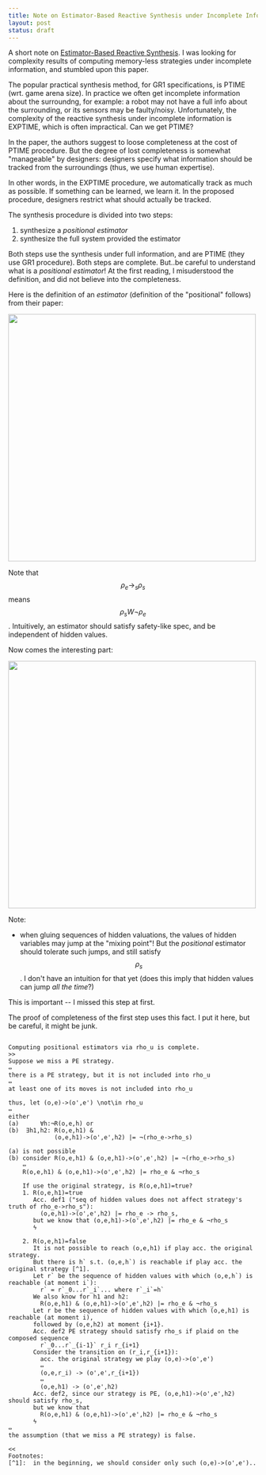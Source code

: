 ```yaml
---
title: Note on Estimator-Based Reactive Synthesis under Incomplete Information
layout: post
status: draft
---
```


A short note on [Estimator-Based Reactive Synthesis](http://motesy.cs.uni-bremen.de/pdfs/hscc2015.pdf).
I was looking for complexity results of computing memory-less strategies 
under incomplete information, and stumbled upon this paper.

The popular practical synthesis method, for GR1 specifications, 
is PTIME (wrt. game arena size).
In practice we often get incomplete information about the surroundng,
for example:
a robot may not have a full info about the surrounding,
or its sensors may be faulty/noisy.
Unfortunately, the complexity of the reactive synthesis under incomplete information
is EXPTIME, which is often impractical.
Can we get PTIME?

In the paper, the authors suggest to loose completeness at the cost of PTIME procedure.
But the degree of lost completeness is somewhat "manageable" by designers:
designers specify what information should be tracked from the surroundings
(thus, we use human expertise).

In other words, in the EXPTIME procedure, we automatically track as much as possible.
If something can be learned, we learn it.
In the proposed procedure, designers restrict what should actually be tracked.

The synthesis procedure is divided into two steps: 

1. synthesize a _positional estimator_
2. synthesize the full system provided the estimator

Both steps use the synthesis under full information, and are PTIME 
(they use GR1 procedure).
Both steps are complete.
But..be careful to understand what is a _positional estimator_!
At the first reading, I misuderstood the definition,
and did not believe into the completeness.

Here is the definition of an _estimator_ 
(definition of the "positional" follows) from their paper:

<img src="{{ site.url }}/assets/estimator-def.png" width="500px"/>

Note that $$\rho_e \rightarrow_s \rho_s$$ means $$\rho_s W \neg \rho_e$$.
Intuitively, an estimator should satisfy safety-like spec,
and be independent of hidden values.

Now comes the interesting part:

<img src="{{ site.url }}/assets/positional-estimator-def.png" width="500px"/>

Note:

- when gluing sequences of hidden valuations, 
  the values of hidden variables may jump at the "mixing point"!
  But the _positional_ estimator should tolerate such jumps,
  and still satisfy $$\rho_s$$.
  I don't have an intuition for that yet
  (does this imply that hidden values can jump _all the time_?)

This is important -- I missed this step at first.

The proof of completeness of the first step uses this fact.
I put it here, but be careful, it might be junk.

~~~

Computing positional estimators via rho_u is complete.
>>
Suppose we miss a PE strategy.
⇔
there is a PE strategy, but it is not included into rho_u
⇔
at least one of its moves is not included into rho_u

thus, let (o,e)->(o',e') \not\in rho_u
⇔
either
(a)      ∀h:¬R(o,e,h) or
(b)  ∃h1,h2: R(o,e,h1) &
             (o,e,h1)->(o',e',h2) |= ¬(rho_e->rho_s)

(a) is not possible
(b) consider R(o,e,h1) & (o,e,h1)->(o',e',h2) |= ¬(rho_e->rho_s)
    ⇔
    R(o,e,h1) & (o,e,h1)->(o',e',h2) |= rho_e & ¬rho_s

    If use the original strategy, is R(o,e,h1)=true?
    1. R(o,e,h1)=true
       Acc. def1 ("seq of hidden values does not affect strategy's truth of rho_e->rho_s"):
         (o,e,h1)->(o',e',h2) |= rho_e -> rho_s,
       but we know that (o,e,h1)->(o',e',h2) |= rho_e & ¬rho_s
       ϟ

    2. R(o,e,h1)=false
       It is not possible to reach (o,e,h1) if play acc. the original strategy.
       But there is h` s.t. (o,e,h`) is reachable if play acc. the original strategy [^1].
       Let r` be the sequence of hidden values with which (o,e,h`) is reachable (at moment i`):
         r` = r`_0...r`_i`... where r`_i`=h`
       We also know for h1 and h2:
         R(o,e,h1) & (o,e,h1)->(o',e',h2) |= rho_e & ¬rho_s
       Let r be the sequence of hidden values with which (o,e,h1) is reachable (at moment i),
       followed by (o,e,h2) at moment {i+1}.
       Acc. def2 PE strategy should satisfy rho_s if plaid on the composed sequence
         r`_0...r`_{i-1}` r_i r_{i+1}
       Consider the transition on (r_i,r_{i+1}):
         acc. the original strategy we play (o,e)->(o',e')
         ⇔
         (o,e,r_i) -> (o',e',r_{i+1})
         ⇔
         (o,e,h1) -> (o',e',h2)
       Acc. def2, since our strategy is PE, (o,e,h1)->(o',e',h2) should satisfy rho_s,
       but we know that
         R(o,e,h1) & (o,e,h1)->(o',e',h2) |= rho_e & ¬rho_s
       ϟ
⇔
the assumption (that we miss a PE strategy) is false.

<<
Footnotes:
[^1]:  in the beginning, we should consider only such (o,e)->(o',e')..
~~~

